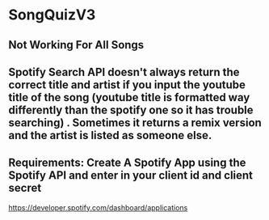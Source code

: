 # SongQuizV3

## Not Working For All Songs
## Spotify Search API doesn't always return the correct title and artist if you input the youtube title of the song (youtube title is formatted way differently than the spotify one so it has trouble searching) . Sometimes it returns a remix version and the artist is listed as someone else.



## Requirements: Create A Spotify App using the Spotify API and enter in your client id and client secret
https://developer.spotify.com/dashboard/applications

